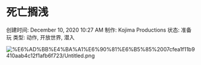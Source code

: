 # 死亡搁浅

创建时间: December 10, 2020 10:27 AM
制作: Kojima Productions
状态: 准备玩
类型: 动作, 开放世界, 潜入

![%E6%AD%BB%E4%BA%A1%E6%90%81%E6%B5%85%2007cfea1f11b9410aab4c12f1afb6f723/Untitled.png](%E6%AD%BB%E4%BA%A1%E6%90%81%E6%B5%85%2007cfea1f11b9410aab4c12f1afb6f723/Untitled.png)
